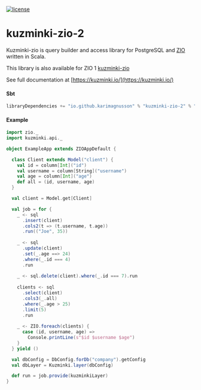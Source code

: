 [![license](https://img.shields.io/github/license/rdbc-io/rdbc.svg?style=flat-square)](https://github.com/rdbc-io/rdbc/blob/master/LICENSE)
# kuzminki-zio-2

Kuzminki-zio is query builder and access library for PostgreSQL and [ZIO](https://zio.dev/) written in Scala.

This library is also available for ZIO 1 [kuzminki-zio](https://github.com/karimagnusson/kuzminki-zio)

See full documentation at [https://kuzminki.io/](https://kuzminki.io/)

#### Sbt
```sbt
libraryDependencies += "io.github.karimagnusson" % "kuzminki-zio-2" % "0.9.3"
```

#### Example
```scala
import zio._
import kuzminki.api._

object ExampleApp extends ZIOAppDefault {

  class Client extends Model("client") {
    val id = column[Int]("id")
    val username = column[String]("username")
    val age = column[Int]("age")
    def all = (id, username, age)
  }

  val client = Model.get[Client]

  val job = for {
    _ <- sql
      .insert(client)
      .cols2(t => (t.username, t.age))
      .run(("Joe", 35))
    
    _ <- sql
      .update(client)
      .set(_.age ==> 24)
      .where(_.id === 4)
      .run
    
    _ <- sql.delete(client).where(_.id === 7).run
    
    clients <- sql
      .select(client)
      .cols3(_.all)
      .where(_.age > 25)
      .limit(5)
      .run
    
    _ <- ZIO.foreach(clients) {
      case (id, username, age) =>
        Console.printLine(s"$id $username $age")
    }
  } yield ()

  val dbConfig = DbConfig.forDb("company").getConfig
  val dbLayer = Kuzminki.layer(dbConfig)

  def run = job.provide(kuzminkiLayer)
}
```





